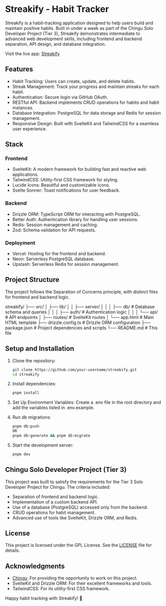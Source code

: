 # Streakify - Habit Tracker

Streakify is a habit-tracking application designed to help users build and maintain positive habits. Built in under a week as part of the Chingu Solo Developer Project (Tier 3), Streakify demonstrates intermediate to advanced web development skills, including frontend and backend separation, API design, and database integration.

Visit the live app: [Streakify](https://thestreakify.vercel.app/)

## Features

- Habit Tracking: Users can create, update, and delete habits.
- Streak Management: Track your progress and maintain streaks for each habit.
- Authentication: Secure login via GitHub OAuth.
- RESTful API: Backend implements CRUD operations for habits and habit instances.
- Database Integration: PostgreSQL for data storage and Redis for session management.
- Responsive Design: Built with SvelteKit and TailwindCSS for a seamless user experience.

## Stack

### Frontend

- SvelteKit: A modern framework for building fast and reactive web applications.
- TailwindCSS: Utility-first CSS framework for styling.
- Lucide Icons: Beautiful and customizable icons.
- Svelte Sonner: Toast notifications for user feedback.

### Backend

- Drizzle ORM: TypeScript ORM for interacting with PostgreSQL.
- Better Auth: Authentication library for handling user sessions.
- Redis: Session management and caching.
- Zod: Schema validation for API requests.

### Deployment

- Vercel: Hosting for the frontend and backend.
- Neon: Serverless PostgreSQL database.
- Upstash: Serverless Redis for session management.

## Project Structure

The project follows the Separation of Concerns principle, with distinct files for frontend and backend logic.

streakify/
├── src/
│   ├── lib/
│   │   ├── server/
│   │   │   ├── db/            # Database schema and queries
│   │   │   ├── auth/          # Authentication logic
│   │   │   └── api/           # API endpoints
│   ├── routes/                # SvelteKit routes
│   └── app.html               # Main HTML template
├── drizzle.config.ts          # Drizzle ORM configuration
├── package.json               # Project dependencies and scripts
└── README.md                  # This file

## Setup and Installation

1. Clone the repository:
    ```bash
    git clone https://github.com/your-username/streakify.git
    cd streakify
    ```

2. Install dependencies:
    ```bash
    pnpm install
    ```

3. Set Up Environment Variables:
    Create a .env file in the root directory and add the variables listed in .env.example.

4. Run db migrations:
    ```bash
    pnpm db:push
    OR
    pnpm db:generate && pnpm db:migrate
    ```

5. Start the development server:
    ```bash
    pnpm dev
    ```

## Chingu Solo Developer Project (Tier 3)

This project was built to satisfy the requirements for the Tier 3 Solo Developer Project for Chingu. The criteria included:

- Separation of frontend and backend logic.
- Implementation of a custom backend API.
- Use of a database (PostgreSQL) accessed only from the backend.
- CRUD operations for habit management.
- Advanced use of tools like SvelteKit, Drizzle ORM, and Redis.

## License

This project is licensed under the GPL License. See the [LICENSE](LICENSE) file for details.

## Acknowledgments

- [Chingu](https://www.chingu.io/): For providing the opportunity to work on this project.
- SvelteKit and Drizzle ORM: For their excellent frameworks and tools.
- TailwindCSS: For its utility-first CSS framework.

Happy habit tracking with Streakify! 🚀